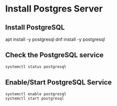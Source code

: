 # Install Postgres Server

## Install PostgreSQL
<tabs>
    <tab title="Debian-based Linux Distros">
        <code-block lang="bash">apt install -y postgresql</code-block>
    </tab>
    <tab title="RPM-based Linux Distros">
        <code-block lang="bash">dnf install -y postgresql</code-block> 
    </tab>
</tabs>

## Check the PostgreSQL service
```bash
systemctl status postgresql
```

## Enable/Start PostgreSQL Service
```bash
systemctl enable postgresql
systemctl start postgresql
```
